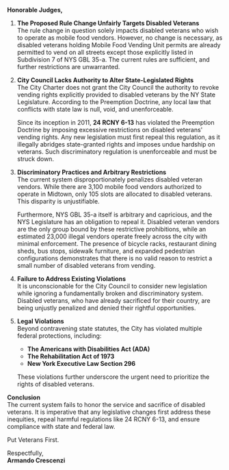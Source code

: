 **Honorable Judges,**

1. **The Proposed Rule Change Unfairly Targets Disabled Veterans**  
   The rule change in question solely impacts disabled veterans who wish to operate as mobile food vendors. However, no change is necessary, as disabled veterans holding Mobile Food Vending Unit permits are already permitted to vend on all streets except those explicitly listed in Subdivision 7 of NYS GBL 35-a. The current rules are sufficient, and further restrictions are unwarranted.

2. **City Council Lacks Authority to Alter State-Legislated Rights**  
   The City Charter does not grant the City Council the authority to revoke vending rights explicitly provided to disabled veterans by the NY State Legislature. According to the Preemption Doctrine, any local law that conflicts with state law is null, void, and unenforceable.

   Since its inception in 2011, **24 RCNY 6-13** has violated the Preemption Doctrine by imposing excessive restrictions on disabled veterans' vending rights. Any new legislation must first repeal this regulation, as it illegally abridges state-granted rights and imposes undue hardship on veterans. Such discriminatory regulation is unenforceable and must be struck down.

3. **Discriminatory Practices and Arbitrary Restrictions**  
   The current system disproportionately penalizes disabled veteran vendors. While there are 3,100 mobile food vendors authorized to operate in Midtown, only 105 slots are allocated to disabled veterans. This disparity is unjustifiable.

   Furthermore, NYS GBL 35-a itself is arbitrary and capricious, and the NYS Legislature has an obligation to repeal it. Disabled veteran vendors are the only group bound by these restrictive prohibitions, while an estimated 23,000 illegal vendors operate freely across the city with minimal enforcement. The presence of bicycle racks, restaurant dining sheds, bus stops, sidewalk furniture, and expanded pedestrian configurations demonstrates that there is no valid reason to restrict a small number of disabled veterans from vending.

4. **Failure to Address Existing Violations**  
   It is unconscionable for the City Council to consider new legislation while ignoring a fundamentally broken and discriminatory system. Disabled veterans, who have already sacrificed for their country, are being unjustly penalized and denied their rightful opportunities.

5. **Legal Violations**  
   Beyond contravening state statutes, the City has violated multiple federal protections, including:

   - **The Americans with Disabilities Act (ADA)**
   - **The Rehabilitation Act of 1973**
   - **New York Executive Law Section 296**

   These violations further underscore the urgent need to prioritize the rights of disabled veterans.

**Conclusion**  
The current system fails to honor the service and sacrifice of disabled veterans. It is imperative that any legislative changes first address these inequities, repeal harmful regulations like 24 RCNY 6-13, and ensure compliance with state and federal law.

Put Veterans First.

Respectfully,  
**Armando Crescenzi**
